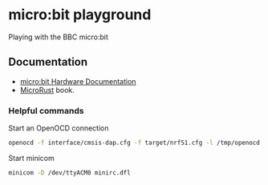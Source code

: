 # micro:bit playground

Playing with the BBC micro:bit

## Documentation

* [micro:bit Hardware Documentation](https://tech.microbit.org/hardware/1-5-revision/)
* [MicroRust](https://droogmic.github.io/microrust/) book.

### Helpful commands

Start an OpenOCD connection

```sh
openocd -f interface/cmsis-dap.cfg -f target/nrf51.cfg -l /tmp/openocd.log
```

Start minicom

```sh
minicom -D /dev/ttyACM0 minirc.dfl
```
